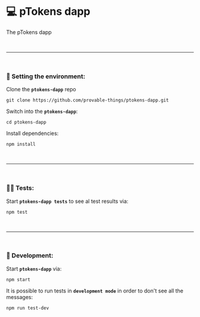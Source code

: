# :computer: pTokens dapp

The pTokens dapp

&nbsp;

***

&nbsp;

### :house_with_garden: Setting the environment:

Clone the __`ptokens-dapp`__ repo

```
git clone https://github.com/provable-things/ptokens-dapp.git
```

Switch into the __`ptokens-dapp`__:

```
cd ptokens-dapp
```

Install dependencies:

```
npm install
```

&nbsp;

***

&nbsp;

### :guardsman: Tests:

Start __`ptokens-dapp tests`__ to see al test results via:

```
npm test
```

&nbsp;

***

&nbsp;

### :wrench: Development:


Start __`ptokens-dapp`__ via:

```
npm start
```

It is possible to run tests in __`development mode`__ in order to don't see all the messages:

```
npm run test-dev
```